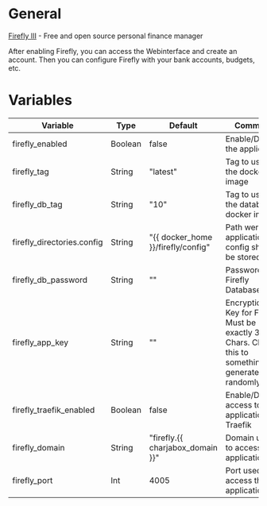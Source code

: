 # General
[Firefly III](https://firefly-iii.org/) - Free and open source personal finance manager

After enabling Firefly, you can access the Webinterface and create an account. Then you can configure Firefly with your bank accounts, budgets, etc.

# Variables

| Variable                   | Type    | Default                            | Comment                                                                                               |
|----------------------------|---------|------------------------------------|-------------------------------------------------------------------------------------------------------|
| firefly_enabled            | Boolean | false                              | Enable/Disable the application                                                                        |
| firefly_tag                | String  | "latest"                           | Tag to use for the docker image                                                                       |
| firefly_db_tag             | String  | "10"                               | Tag to use for the database docker image                                                              |
| firefly_directories.config | String  | "{{ docker_home }}/firefly/config" | Path were application config should be stored                                                         |
| firefly_db_password        | String  | ""                                 | Password for Firefly Database                                                                         |
| firefly_app_key            | String  | ""                                 | Encryption Key for Firefly, Must be exactly 32 Chars. Change this to something you generated randomly |
| firefly_traefik_enabled    | Boolean | false                              | Enable/Disable access to application via Traefik                                                      |
| firefly_domain             | String  | "firefly.{{ charjabox_domain }}"   | Domain used to access the application                                                                 |
| firefly_port               | Int     | 4005                               | Port used to access the application                                                                   |
